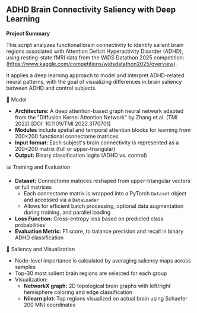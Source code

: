 ## ADHD Brain Connectivity Saliency with Deep Learning
**Project Summary**

This script analyzes functional brain connectivity to identify salient brain regions associated with 
Attention Deficit Hyperactivity Disorder (ADHD), using resting-state fMRI data from the 
WiDS Datathon 2025 competition:
(https://www.kaggle.com/competitions/widsdatathon2025/overview).

It applies a deep learning approach to model and interpret ADHD-related neural patterns, with the 
goal of visualizing differences in brain saliency between ADHD and control subjects.


🔧 Model

- **Architecture:** A deep attention-based graph neural network adapted from the 
  "Diffusion Kernel Attention Network" by Zhang et al. (TMI 2022) [DOI: 10.1109/TMI.2022.3170701]
- **Modules** include spatial and temporal attention blocks for learning from 200×200 functional connectome matrices
- **Input format:** Each subject's brain connectivity is represented as a 200×200 matrix (full or upper-triangular)
- **Output:** Binary classification logits (ADHD vs. control)


📊 Training and Evaluation

- **Dataset:** Connectome matrices reshaped from upper-triangular vectors or full matrices
  - Each connectome matrix is wrapped into a PyTorch `Dataset` object and accessed via a `DataLoader`
  - Allows for efficient batch processing, optional data augmentation during training, and parallel loading
- **Loss Function:** Cross-entropy loss based on predicted class probabilities
- **Evaluation Metric:** F1 score, to balance precision and recall in binary ADHD classification


🧠 Saliency and Visualization

- Node-level importance is calculated by averaging saliency maps across samples
- Top-30 most salient brain regions are selected for each group
- Visualization:
    - **NetworkX graph:** 2D topological brain graphs with left/right hemisphere coloring and edge classification
    - **Nilearn plot:** Top regions visualized on actual brain using Schaefer 200 MNI coordinates
